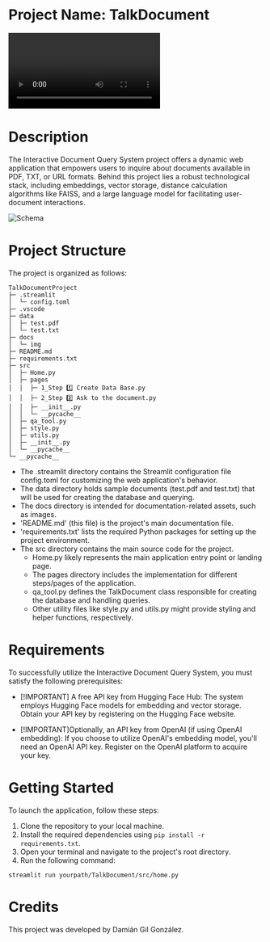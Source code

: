 # Project Name: TalkDocument
![Demo Video](resources/video/video_demo.mp4)

# Description
The Interactive Document Query System project offers a dynamic web application that empowers users to inquire about documents available in PDF, TXT, or URL formats. Behind this project lies a robust technological stack, including embeddings, vector storage, distance calculation algorithms like FAISS, and a large language model for facilitating user-document interactions.

![Schema](/resources/img/schema.png)


# Project Structure
The project is organized as follows:

```
TalkDocumentProject
├─ .streamlit
│  └─ config.toml
├─ .vscode
├─ data
│  ├─ test.pdf
│  └─ test.txt
├─ docs
│  └─ img
├─ README.md
├─ requirements.txt
├─ src
│  ├─ Home.py
│  ├─ pages
│  │  ├─ 1_Step 1️⃣ Create Data Base.py
│  │  ├─ 2_Step 2️⃣ Ask to the document.py
│  │  ├─ __init__.py
│  │  └─ __pycache__
│  ├─ qa_tool.py
│  ├─ style.py
│  ├─ utils.py
│  ├─ __init__.py
│  └─ __pycache__
└─ __pycache__
```

- The .streamlit directory contains the Streamlit configuration file config.toml for customizing the web application's behavior.
- The data directory holds sample documents (test.pdf and test.txt) that will be used for creating the database and querying.
- The docs directory is intended for documentation-related assets, such as images.
- 'README.md' (this file) is the project's main documentation file.
- 'requirements.txt' lists the required Python packages for setting up the project environment.
- The src directory contains the main source code for the project.
    - Home.py likely represents the main application entry point or landing page.
    - The pages directory includes the implementation for different steps/pages of the application.
    - qa_tool.py defines the TalkDocument class responsible for creating the database and handling queries.
    - Other utility files like style.py and utils.py might provide styling and helper functions, respectively.

# Requirements
To successfully utilize the Interactive Document Query System, you must satisfy the following prerequisites:

- [!IMPORTANT] A free API key from Hugging Face Hub: The system employs Hugging Face models for embedding and vector storage. Obtain your API key by registering on the Hugging Face website.

- [!IMPORTANT]Optionally, an API key from OpenAI (if using OpenAI embedding): If you choose to utilize OpenAI's embedding model, you'll need an OpenAI API key. Register on the OpenAI platform to acquire your key.

# Getting Started
To launch the application, follow these steps:

1. Clone the repository to your local machine.
2. Install the required dependencies using `pip install -r requirements.txt`.
3. Open your terminal and navigate to the project's root directory.
4. Run the following command:

```
streamlit run yourpath/TalkDocument/src/home.py
```
# Credits
This project was developed by Damián Gil González.

